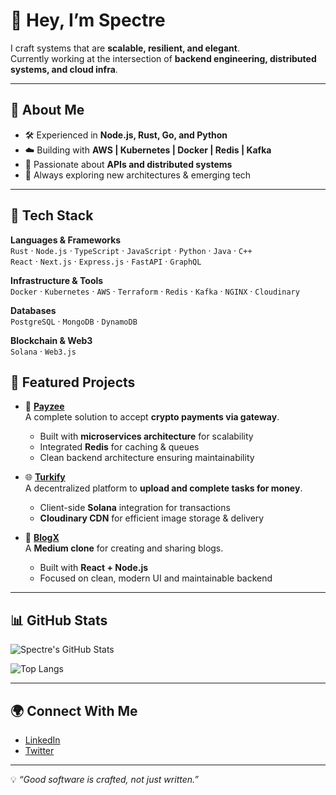 # 👋 Hey, I’m Spectre

I craft systems that are **scalable, resilient, and elegant**.  
Currently working at the intersection of **backend engineering, distributed systems, and cloud infra**.

---

## 🚀 About Me
- 🛠️ Experienced in **Node.js, Rust, Go, and Python**  
- ☁️ Building with **AWS | Kubernetes | Docker | Redis | Kafka**  
- 🔐 Passionate about **APIs and distributed systems**  
- 📖 Always exploring new architectures & emerging tech  

---

## 🧰 Tech Stack

**Languages & Frameworks**  
`Rust` · `Node.js` · `TypeScript` · `JavaScript` · `Python` · `Java` · `C++`  
`React` · `Next.js` · `Express.js` · `FastAPI` · `GraphQL`  

**Infrastructure & Tools**  
`Docker` · `Kubernetes` · `AWS` · `Terraform` · `Redis` · `Kafka` · `NGINX` · `Cloudinary`  

**Databases**  
`PostgreSQL` · `MongoDB` · `DynamoDB`  

**Blockchain & Web3**  
`Solana` · `Web3.js`   


## 📂 Featured Projects

- 🔗 **[Payzee](https://github.com/spectrecrafts/payzee)**  
  A complete solution to accept **crypto payments via gateway**.  
  - Built with **microservices architecture** for scalability  
  - Integrated **Redis** for caching & queues  
  - Clean backend architecture ensuring maintainability  

- 🌐 **[Turkify](https://github.com/spectrecrafts/turkify)**  
  A decentralized platform to **upload and complete tasks for money**.  
  - Client-side **Solana** integration for transactions  
  - **Cloudinary CDN** for efficient image storage & delivery  

- 📝 **[BlogX](https://github.com/spectrecrafts/blogx)**  
  A **Medium clone** for creating and sharing blogs.  
  - Built with **React + Node.js**  
  - Focused on clean, modern UI and maintainable backend  

---

## 📊 GitHub Stats
![Spectre's GitHub Stats](https://github-readme-stats.vercel.app/api?username=spectrecrafts&show_icons=true&theme=radical)  

![Top Langs](https://github-readme-stats.vercel.app/api/top-langs/?username=spectrecrafts&layout=compact&theme=radical)  

---

## 🌍 Connect With Me
- [LinkedIn](https://www.linkedin.com/in/souravv014/)  
- [Twitter](https://x.com/_spectretwt)  

---

💡 *“Good software is crafted, not just written.”*  
